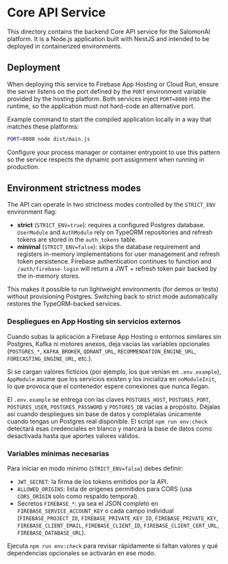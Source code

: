 # Core API Service

This directory contains the backend Core API service for the SalomonAI platform. It is a Node.js application built with NestJS and intended to be deployed in containerized environments.

## Deployment

When deploying this service to Firebase App Hosting or Cloud Run, ensure the server listens on the port defined by the `PORT` environment variable provided by the hosting platform. Both services inject `PORT=8080` into the runtime, so the application must not hard-code an alternative port.

Example command to start the compiled application locally in a way that matches these platforms:

```bash
PORT=8080 node dist/main.js
```

Configure your process manager or container entrypoint to use this pattern so the service respects the dynamic port assignment when running in production.

## Environment strictness modes

The API can operate in two strictness modes controlled by the `STRICT_ENV` environment flag:

- **strict** (`STRICT_ENV=true`): requires a configured Postgres database. `UserModule` and `AuthModule` rely on TypeORM repositories and refresh tokens are stored in the `auth_tokens` table.
- **minimal** (`STRICT_ENV=false`): skips the database requirement and registers in-memory implementations for user management and refresh token persistence. Firebase authentication continues to function and `/auth/firebase-login` will return a JWT + refresh token pair backed by the in-memory stores.

This makes it possible to run lightweight environments (for demos or tests) without provisioning Postgres. Switching back to strict mode automatically restores the TypeORM-backed services.

### Despliegues en App Hosting sin servicios externos

Cuando subas la aplicación a Firebase App Hosting o entornos similares sin Postgres, Kafka ni motores anexos, deja vacías las variables opcionales (`POSTGRES_*`, `KAFKA_BROKER`, `QDRANT_URL`, `RECOMMENDATION_ENGINE_URL`, `FORECASTING_ENGINE_URL`, etc.).

Si se cargan valores ficticios (por ejemplo, los que venían en `.env.example`), `AppModule` asume que los servicios existen y los inicializa en `onModuleInit`, lo que provoca que el contenedor espere conexiones que nunca llegan.

El `.env.example` se entrega con las claves `POSTGRES_HOST`, `POSTGRES_PORT`, `POSTGRES_USER`, `POSTGRES_PASSWORD` y `POSTGRES_DB` vacías a propósito. Déjalas así cuando despliegues sin base de datos y complétalas únicamente cuando tengas un Postgres real disponible. El script `npm run env:check` detectará esas credenciales en blanco y marcará la base de datos como desactivada hasta que aportes valores válidos.

### Variables mínimas necesarias

Para iniciar en modo mínimo (`STRICT_ENV=false`) debes definir:

- `JWT_SECRET`: la firma de los tokens emitidos por la API.
- `ALLOWED_ORIGINS`: lista de orígenes permitidos para CORS (usa `CORS_ORIGIN` solo como respaldo temporal).
- Secretos `FIREBASE_*`: ya sea el JSON completo en `FIREBASE_SERVICE_ACCOUNT_KEY` o cada campo individual (`FIREBASE_PROJECT_ID`, `FIREBASE_PRIVATE_KEY_ID`, `FIREBASE_PRIVATE_KEY`, `FIREBASE_CLIENT_EMAIL`, `FIREBASE_CLIENT_ID`, `FIREBASE_CLIENT_CERT_URL`, `FIREBASE_DATABASE_URL`).

Ejecuta `npm run env:check` para revisar rápidamente si faltan valores y qué dependencias opcionales se activarán en ese modo.
